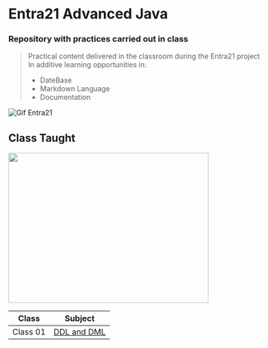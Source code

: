 # Entra21 Advanced Java

### Repository with practices carried out in class

>Practical content delivered in the classroom during the Entra21 project In additive learning opportunities in:
>
> - DateBase
> - Markdown Language
> - Documentation

![Gif Entra21](/entra21.gif)

## Class Taught

<a href="#"><img align="center" src="./giphy.gif" width="400 " height="300" /></a>

| Class | Subject |
|------|---------|
|Class 01 |[DDL and DML](/Class_01)  
